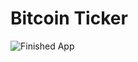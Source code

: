 
# Bitcoin Ticker 

![Finished App](https://github.com/hakkicansengonul/images/blob/master/bitcoin-flutter.gif)
